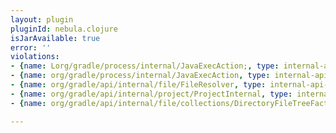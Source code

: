 ```yaml
---
layout: plugin
pluginId: nebula.clojure
isJarAvailable: true
error: ''
violations:
- {name: Lorg/gradle/process/internal/JavaExecAction;, type: internal-api-usage}
- {name: org/gradle/process/internal/JavaExecAction, type: internal-api-usage}
- {name: org/gradle/api/internal/file/FileResolver, type: internal-api-usage}
- {name: org/gradle/api/internal/project/ProjectInternal, type: internal-api-usage}
- {name: org/gradle/api/internal/file/collections/DirectoryFileTreeFactory, type: internal-api-usage}

---
```


